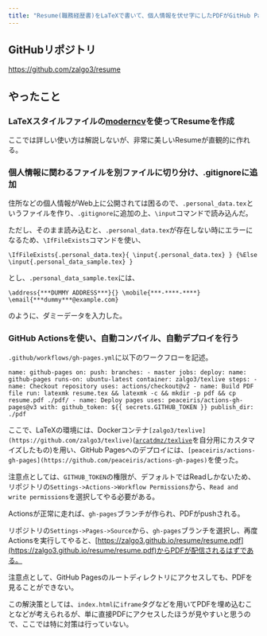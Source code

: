 ```yaml
---
title: "Resume(職務経歴書)をLaTeXで書いて、個人情報を伏せ字にしたPDFがGitHub Pagesから自動配信されるようにした(GitHub Actions使用)"
---
```


## GitHubリポジトリ

https://github.com/zalgo3/resume

## やったこと

### LaTeXスタイルファイルの[moderncv](https://ctan.org/pkg/moderncv)を使ってResumeを作成

ここでは詳しい使い方は解説しないが、非常に美しいResumeが直観的に作れる。

### 個人情報に関わるファイルを別ファイルに切り分け、.gitignoreに追加

住所などの個人情報がWeb上に公開されては困るので、`.personal_data.tex`というファイルを作り、`.gitignore`に追加の上、`\input`コマンドで読み込んだ。

ただし、そのまま読み込むと、`.personal_data.tex`が存在しない時にエラーになるため、`\IfFileExists`コマンドを使い、

```
\IfFileExists{.personal_data.tex}{ \input{.personal_data.tex} } {%Else \input{.personal_data_sample.tex} }
```

とし、`.personal_data_sample.tex`には、

```
\address{***DUMMY ADDRESS***}{} \mobile{***-****-****} \email{***dummy***@example.com}
```

のように、ダミーデータを入力した。

### GitHub Actionsを使い、自動コンパイル、自動デプロイを行う

`.github/workflows/gh-pages.yml`に以下のワークフローを記述。

```
name: github-pages on: push: branches: - master jobs: deploy: name: github-pages runs-on: ubuntu-latest container: zalgo3/texlive steps: - name: Checkout repository uses: actions/checkout@v2 - name: Build PDF file run: latexmk resume.tex && latexmk -c && mkdir -p pdf && cp resume.pdf ./pdf/ - name: Deploy pages uses: peaceiris/actions-gh-pages@v3 with: github_token: ${{ secrets.GITHUB_TOKEN }} publish_dir: ./pdf
```

ここで、LaTeXの環境には、Dockerコンテナ`[zalgo3/texlive](https://github.com/zalgo3/texlive)`([`arcatdmz/texlive`](https://github.com/arcatdmz/texlive)を自分用にカスタマイズしたもの)を用い、GitHub Pagesへのデプロイには、`[peaceiris/actions-gh-pages](https://github.com/peaceiris/actions-gh-pages)`を使った。

注意点としては、`GITHUB_TOKEN`の権限が、デフォルトではReadしかないため、リポジトリの`Settings->Actions->Workflow Permissions`から、`Read and write permissions`を選択してやる必要がある。

Actionsが正常に走れば、`gh-pages`ブランチが作られ、PDFがpushされる。

リポジトリの`Settings->Pages->Source`から、`gh-pages`ブランチを選択し、再度Actionsを実行してやると、[https://zalgo3.github.io/resume/resume.pdf](https://zalgo3.github.io/resume/resume.pdf)からPDFが配信されるはずである。

注意点として、GitHub Pagesのルートディレクトリにアクセスしても、PDFを見ることができない。

この解決策としては、`index.html`に`iframe`タグなどを用いてPDFを埋め込むことなどが考えられるが、単に直接PDFにアクセスしたほうが見やすいと思うので、ここでは特に対策は行っていない。
